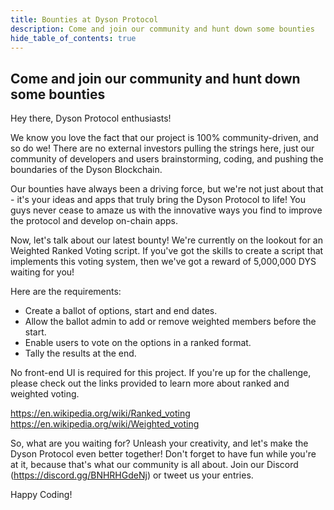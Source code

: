 ```yaml
---
title: Bounties at Dyson Protocol
description: Come and join our community and hunt down some bounties
hide_table_of_contents: true
---
```


## Come and join our community and hunt down some bounties ##

Hey there, Dyson Protocol enthusiasts!

We know you love the fact that our project is 100% community-driven, and so do we! There are no external investors pulling the strings here, just our community of developers and users brainstorming, coding, and pushing the boundaries of the Dyson Blockchain.

Our bounties have always been a driving force, but we're not just about that - it's your ideas and apps that truly bring the Dyson Protocol to life! You guys never cease to amaze us with the innovative ways you find to improve the protocol and develop on-chain apps.

Now, let's talk about our latest bounty! We're currently on the lookout for an Weighted Ranked Voting script. If you've got the skills to create a script that implements this voting system, then we've got a reward of 5,000,000 DYS waiting for you!

Here are the requirements:

- Create a ballot of options, start and end dates.
- Allow the ballot admin to add or remove weighted members before the start.
- Enable users to vote on the options in a ranked format.
- Tally the results at the end.

No front-end UI is required for this project. If you're up for the challenge, please check out the links provided to learn more about ranked and weighted voting. 

https://en.wikipedia.org/wiki/Ranked_voting
https://en.wikipedia.org/wiki/Weighted_voting

So, what are you waiting for? Unleash your creativity, and let's make the Dyson Protocol even better together! Don't forget to have fun while you're at it, because that's what our community is all about. Join our Discord (https://discord.gg/BNHRHGdeNj) or tweet us your entries. 

Happy Coding!

